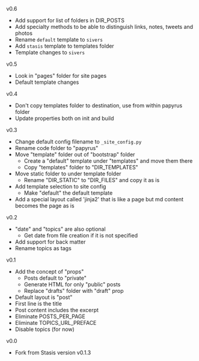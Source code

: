 v0.6
- Add support for list of folders in DIR_POSTS
- Add specialty methods to be able to distinguish links, notes, tweets and photos
- Rename `default` template to `sivers`
- Add `stasis` template to templates folder
- Template changes to `sivers`

v0.5
- Look in "pages" folder for site pages
- Default template changes

v0.4
- Don't copy templates folder to destination, use from within papyrus folder
- Update properties both on init and build

v0.3
- Change default config filename to `_site_config.py`
- Rename code folder to "papyrus"
- Move "template" folder out of "bootstrap" folder
  - Create a "default" template under "templates" and move them there
  - Copy "templates" folder to "DIR_TEMPLATES" 
- Move static folder to under template folder
  - Rename "DIR_STATIC" to "DIR_FILES" and copy it as is
- Add template selection to site config
  - Make "default" the default template
- Add a special layout called 'jinja2' that is like a page but md content becomes the page as is

v0.2
- "date" and "topics" are also optional
  - Get date from file creation if it is not specified
- Add support for back matter
- Rename topics as tags

v0.1
- Add the concept of "props"
  - Posts default to "private"
  - Generate HTML for only "public" posts
  - Replace "drafts" folder with "draft" prop
- Default layout is "post"
- First line is the title
- Post content includes the excerpt
- Eliminate POSTS_PER_PAGE
- Eliminate TOPICS_URL_PREFACE
- Disable topics (for now)

v0.0
- Fork from Stasis version v0.1.3